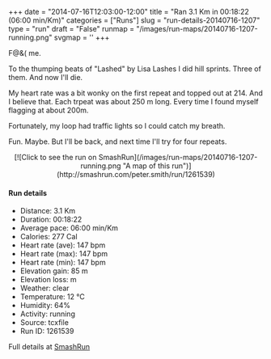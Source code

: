 +++
date = "2014-07-16T12:03:00-12:00"
title = "Ran 3.1 Km in 00:18:22 (06:00 min/Km)"
categories = ["Runs"]
slug = "run-details-20140716-1207"
type = "run"
draft = "False"
runmap = "/images/run-maps/20140716-1207-running.png"
svgmap = '<polyline points="0 31, 7 41, 26 87, 98 18, 89 15, 82 19, 40 39, 13 61, 15 77, 16 81, 29 85, 99 17, 93 14, 14 56, 17 80, 27 87, 96 26, 100 19, 84 18, 17 60, 8 28, 14 23, 29 33, 36 27, 24 21, 16 27">'
+++

F@&( me. 

To the thumping beats of "Lashed" by Lisa Lashes I did hill sprints. Three of them. And now I'll die. 

My heart rate was a bit wonky on the first repeat and topped out at 214. And I believe that. Each trpeat was about 250 m long. Every time I found myself flagging at about 200m. 

Fortunately, my loop had traffic lights so I could catch my breath. 

Fun. Maybe. But I'll be back, and next time I'll try for four repeats. 



<!--more-->

<center>
[![Click to see the run on SmashRun](/images/run-maps/20140716-1207-running.png "A map of this run")](http://smashrun.com/peter.smith/run/1261539)
</center>

#### Run details

* Distance: 3.1 Km
* Duration: 00:18:22
* Average pace: 06:00 min/Km
* Calories: 277 Cal
* Heart rate (ave): 147 bpm
* Heart rate (max): 147 bpm
* Heart rate (min): 147 bpm
* Elevation gain: 85 m
* Elevation loss:  m
* Weather: clear
* Temperature: 12 &deg;C
* Humidity: 64%
* Activity: running
* Source: tcxfile
* Run ID: 1261539

Full details at [SmashRun](http://smashrun.com/peter.smith/run/1261539)
